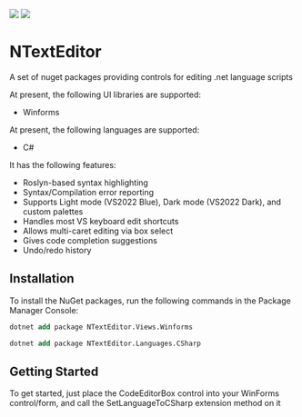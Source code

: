 <a href="https://www.nuget.org/packages/CSharpTextEditor/">![](https://img.shields.io/nuget/v/CSharpTextEditor)</a> <a href="https://www.nuget.org/packages/CSharpTextEditor/">![](https://img.shields.io/nuget/dt/CSharpTextEditor)</a>

# NTextEditor
A set of nuget packages providing controls for editing .net language scripts

At present, the following UI libraries are supported:
- Winforms

At present, the following languages are supported:
- C#

It has the following features:
- Roslyn-based syntax highlighting 
- Syntax/Compilation error reporting
- Supports Light mode (VS2022 Blue), Dark mode (VS2022 Dark), and custom palettes
- Handles most VS keyboard edit shortcuts
- Allows multi-caret editing via box select
- Gives code completion suggestions
- Undo/redo history

## Installation
To install the NuGet packages, run the following commands in the Package Manager Console:
```ps
dotnet add package NTextEditor.Views.Winforms
```

```ps
dotnet add package NTextEditor.Languages.CSharp
```
## Getting Started
To get started, just place the CodeEditorBox control into your WinForms control/form, and call the SetLanguageToCSharp extension method on it